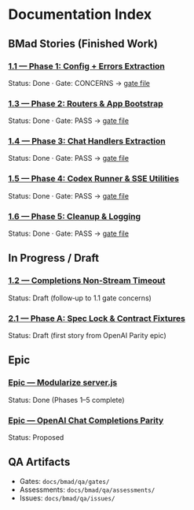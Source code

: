 # Documentation Index

## BMad Stories (Finished Work)

### [1.1 — Phase 1: Config + Errors Extraction](./bmad/stories/1.1.phase-1-config-and-errors-extraction.md)

Status: Done · Gate: CONCERNS → [gate file](./bmad/qa/gates/1.1-phase-1-config-and-errors-extraction.yml)

### [1.3 — Phase 2: Routers & App Bootstrap](./bmad/stories/1.3.phase-2-routers-and-app-bootstrap.md)

Status: Done · Gate: PASS → [gate file](./bmad/qa/gates/1.3-phase-2-routers-and-app-bootstrap.yml)

### [1.4 — Phase 3: Chat Handlers Extraction](./bmad/stories/1.4.phase-3-chat-handlers.md)

Status: Done · Gate: PASS → [gate file](./bmad/qa/gates/1.4-phase-3-chat-handlers.yml)

### [1.5 — Phase 4: Codex Runner & SSE Utilities](./bmad/stories/1.5.phase-4-codex-runner-and-sse-utils.md)

Status: Done · Gate: PASS → [gate file](./bmad/qa/gates/1.5-phase-4-codex-runner-and-sse-utils.yml)

### [1.6 — Phase 5: Cleanup & Logging](./bmad/stories/1.6.phase-5-cleanup-and-logging.md)

Status: Done · Gate: PASS → [gate file](./bmad/qa/gates/1.6-phase-5-cleanup-and-logging.yml)

## In Progress / Draft

### [1.2 — Completions Non‑Stream Timeout](./bmad/stories/1.2.completions-nonstream-timeout.md)

Status: Draft (follow‑up to 1.1 gate concerns)

### [2.1 — Phase A: Spec Lock & Contract Fixtures](./bmad/stories/2.1.phase-a-spec-and-contracts.md)

Status: Draft (first story from OpenAI Parity epic)

## Epic

### [Epic — Modularize server.js](./bmad/stories/epic-server-modularization-refactor.md)

Status: Done (Phases 1–5 complete)

### [Epic — OpenAI Chat Completions Parity](./bmad/stories/epic-openai-chat-completions-parity.md)

Status: Proposed

## QA Artifacts

- Gates: `docs/bmad/qa/gates/`
- Assessments: `docs/bmad/qa/assessments/`
- Issues: `docs/bmad/qa/issues/`
